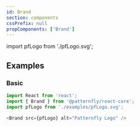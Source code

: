 ```yaml
---
id: Brand
section: components
cssPrefix: null
propComponents: ['Brand']
---
```

import pfLogo from './pfLogo.svg';

## Examples
### Basic
```js
import React from 'react';
import { Brand } from '@patternfly/react-core';
import pfLogo from './examples/pfLogo.svg';

<Brand src={pfLogo} alt="Patternfly Logo" />
```
